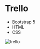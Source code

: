# Trello
- Bootstrap 5
- HTML
- CSS

![trello](https://user-images.githubusercontent.com/86317658/193148576-d803524a-f133-486d-b436-1b6575681d67.png)
